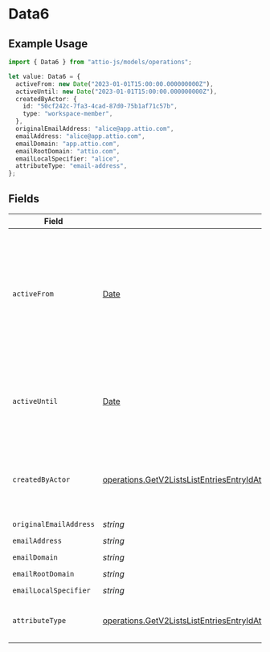 # Data6

## Example Usage

```typescript
import { Data6 } from "attio-js/models/operations";

let value: Data6 = {
  activeFrom: new Date("2023-01-01T15:00:00.000000000Z"),
  activeUntil: new Date("2023-01-01T15:00:00.000000000Z"),
  createdByActor: {
    id: "50cf242c-7fa3-4cad-87d0-75b1af71c57b",
    type: "workspace-member",
  },
  originalEmailAddress: "alice@app.attio.com",
  emailAddress: "alice@app.attio.com",
  emailDomain: "app.attio.com",
  emailRootDomain: "attio.com",
  emailLocalSpecifier: "alice",
  attributeType: "email-address",
};
```

## Fields

| Field                                                                                                                                                                                                                                                                              | Type                                                                                                                                                                                                                                                                               | Required                                                                                                                                                                                                                                                                           | Description                                                                                                                                                                                                                                                                        | Example                                                                                                                                                                                                                                                                            |
| ---------------------------------------------------------------------------------------------------------------------------------------------------------------------------------------------------------------------------------------------------------------------------------- | ---------------------------------------------------------------------------------------------------------------------------------------------------------------------------------------------------------------------------------------------------------------------------------- | ---------------------------------------------------------------------------------------------------------------------------------------------------------------------------------------------------------------------------------------------------------------------------------- | ---------------------------------------------------------------------------------------------------------------------------------------------------------------------------------------------------------------------------------------------------------------------------------- | ---------------------------------------------------------------------------------------------------------------------------------------------------------------------------------------------------------------------------------------------------------------------------------- |
| `activeFrom`                                                                                                                                                                                                                                                                       | [Date](https://developer.mozilla.org/en-US/docs/Web/JavaScript/Reference/Global_Objects/Date)                                                                                                                                                                                      | :heavy_check_mark:                                                                                                                                                                                                                                                                 | The point in time at which this value was made "active". `active_from` can be considered roughly analogous to `created_at`.                                                                                                                                                        | 2023-01-01T15:00:00.000000000Z                                                                                                                                                                                                                                                     |
| `activeUntil`                                                                                                                                                                                                                                                                      | [Date](https://developer.mozilla.org/en-US/docs/Web/JavaScript/Reference/Global_Objects/Date)                                                                                                                                                                                      | :heavy_check_mark:                                                                                                                                                                                                                                                                 | The point in time at which this value was deactivated. If `null`, the value is active.                                                                                                                                                                                             | 2023-01-01T15:00:00.000000000Z                                                                                                                                                                                                                                                     |
| `createdByActor`                                                                                                                                                                                                                                                                   | [operations.GetV2ListsListEntriesEntryIdAttributesAttributeValuesDataEntriesResponse200ApplicationJSONResponseBodyCreatedByActor](../../models/operations/getv2listslistentriesentryidattributesattributevaluesdataentriesresponse200applicationjsonresponsebodycreatedbyactor.md) | :heavy_check_mark:                                                                                                                                                                                                                                                                 | The actor that created this value.                                                                                                                                                                                                                                                 | {<br/>"type": "workspace-member",<br/>"id": "50cf242c-7fa3-4cad-87d0-75b1af71c57b"<br/>}                                                                                                                                                                                           |
| `originalEmailAddress`                                                                                                                                                                                                                                                             | *string*                                                                                                                                                                                                                                                                           | :heavy_check_mark:                                                                                                                                                                                                                                                                 | N/A                                                                                                                                                                                                                                                                                | alice@app.attio.com                                                                                                                                                                                                                                                                |
| `emailAddress`                                                                                                                                                                                                                                                                     | *string*                                                                                                                                                                                                                                                                           | :heavy_check_mark:                                                                                                                                                                                                                                                                 | N/A                                                                                                                                                                                                                                                                                | alice@app.attio.com                                                                                                                                                                                                                                                                |
| `emailDomain`                                                                                                                                                                                                                                                                      | *string*                                                                                                                                                                                                                                                                           | :heavy_check_mark:                                                                                                                                                                                                                                                                 | N/A                                                                                                                                                                                                                                                                                | app.attio.com                                                                                                                                                                                                                                                                      |
| `emailRootDomain`                                                                                                                                                                                                                                                                  | *string*                                                                                                                                                                                                                                                                           | :heavy_check_mark:                                                                                                                                                                                                                                                                 | N/A                                                                                                                                                                                                                                                                                | attio.com                                                                                                                                                                                                                                                                          |
| `emailLocalSpecifier`                                                                                                                                                                                                                                                              | *string*                                                                                                                                                                                                                                                                           | :heavy_check_mark:                                                                                                                                                                                                                                                                 | N/A                                                                                                                                                                                                                                                                                | alice                                                                                                                                                                                                                                                                              |
| `attributeType`                                                                                                                                                                                                                                                                    | [operations.GetV2ListsListEntriesEntryIdAttributesAttributeValuesDataEntriesResponse200ApplicationJSONResponseBodyAttributeType](../../models/operations/getv2listslistentriesentryidattributesattributevaluesdataentriesresponse200applicationjsonresponsebodyattributetype.md)   | :heavy_check_mark:                                                                                                                                                                                                                                                                 | The attribute type of the value.                                                                                                                                                                                                                                                   | email-address                                                                                                                                                                                                                                                                      |